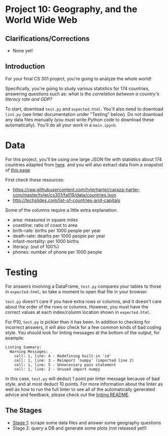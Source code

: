 # Project 10: Geography, and the World Wide Web

## Clarifications/Corrections

* None yet!

## Introduction

For your final CS 301 project, you're going to analyze the whole
world!

Specifically, you're going to study various statistics for 174
countries, answering questions such as: *what is the correlation
between a country's literacy rate and GDP?*

To start, download `test.py` and `expected.html`.  You'll also need to
download `lint.py` (see linter documentation under "Testing" below).
Do not download any data files manually (you must write Python code to
download these automatically).  You'll do all your work in a
`main.ipynb`.

# Data

For this project, you'll be using one large JSON file with statistics
about 174 countries adapted from
[here](https://www.kaggle.com/fernandol/countries-of-the-world).
and you will also extract data from a snapshot of
[this page](http://techslides.com/list-of-countries-and-capitals)

First check these resources:
* https://raw.githubusercontent.com/tylerharter/caraza-harter-com/master/tyler/cs301/fall19/data/countries.json
* http://techslides.com/list-of-countries-and-capitals

Some of the columns require a little extra explanation:
* area: measured in square miles
* coastline: ratio of coast to area
* birth-rate: births per 1000 people per year
* death-rate: deaths per 1000 people per year
* infant-mortality: per 1000 births
* literacy: (out of 100%)
* phones: number of phone per 1000 people

# Testing

For answers involving a DataFrame, `test.py` compares your tables to
those in `expected.html`, so take a moment to open that file in your
browser.

`test.py` doesn't care if you have extra rows or columns, and it
doesn't care about the order of the rows or columns.  However, you
must have the correct values at each index/column location shown in
`expected.html`.

For P10, `test.py` is pickier than it has been. In addition to
checking for incorrect answers, it will also check for a few common
kinds of bad coding style. You should look for linting messages at the bottom 
of the output, for example:

```
Linting Summary:
  Warning Messages:
    cell: 1, line: 4 - Redefining built-in 'id'
    cell: 1, line: 3 - Reimport 'numpy' (imported line 2)
    cell: 1, line: 5 - Unnecessary pass statement
    cell: 1, line: 2 - Unused import numpy 
```

In this case, `test.py` will deduct 1 point per linter message because of 
bad style, and at most deduct 10 points. For more information about the linter 
as well as how to run the full linter to see all of the automatically generated 
advice and feedback, please check out the [linting README](../../linter).


## The Stages

* [Stage 1](stage1.md): scrape some data files and answer some geography questions
* Stage 2: query a DB and generate some plots (not released yet!)
